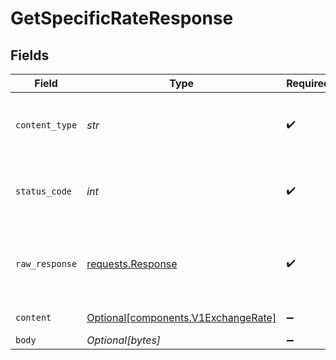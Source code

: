 # GetSpecificRateResponse


## Fields

| Field          | Type                                                                                  | Required                                                                              | Description                                                                           |
|----------------| ------------------------------------------------------------------------------------- | ------------------------------------------------------------------------------------- | ------------------------------------------------------------------------------------- |
| `content_type` | *str*                                                                                 | :heavy_check_mark:                                                                    | HTTP response content type for this operation                                         |
| `status_code`  | *int*                                                                                 | :heavy_check_mark:                                                                    | HTTP response status code for this operation                                          |
| `raw_response` | [requests.Response](https://requests.readthedocs.io/en/latest/api/#requests.Response) | :heavy_check_mark:                                                                    | Raw HTTP response; suitable for custom response parsing                               |
| `content`      | [Optional[components.V1ExchangeRate]](../../models/components/v1exchangerate.md)      | :heavy_minus_sign:                                                                    | successful operation                                                                  |
| `body`         | *Optional[bytes]*                                                                     | :heavy_minus_sign:                                                                    | N/A                                                                                   |
